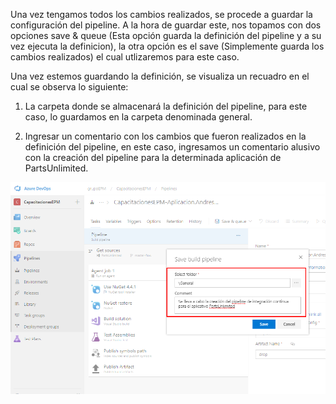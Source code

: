 Una vez tengamos todos los cambios realizados, se procede a guardar la configuración del pipeline. A la hora de guardar este, nos topamos con dos opciones save & queue (Esta opción guarda la definición del pipeline y a su vez ejecuta la definicion), la otra opción es el save (Simplemente guarda los cambios realizados) el cual utlizaremos para este caso.

Una vez estemos guardando la definición, se visualiza un recuadro en el cual se observa lo siguiente: 

1. La carpeta donde se almacenará la definición del pipeline, para este caso, lo guardamos en la carpeta denominada general.

2. Ingresar un comentario con los cambios que fueron realizados en la definición del pipeline, en este caso, ingresamos un comentario alusivo con la creación del pipeline para la determinada aplicación de PartsUnlimited.


![guardar-definicion](img/guardar-definicion.png)